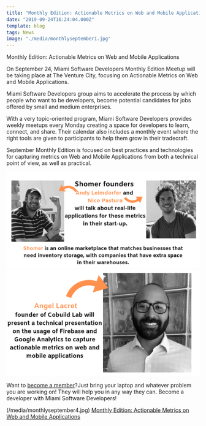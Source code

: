 ```yaml
---
title: "Monthly Edition: Actionable Metrics on Web and Mobile Applications"
date: "2019-09-24T16:24:04.000Z"
template: blog
tags: News
image: "./media/monthlyseptember1.jpg"
---
```


<title-2>Monthly Edition: Actionable Metrics on Web and Mobile Applications</title-2>

<title-4>On September 24, Miami Software Developers Monthly Edition Meetup will be taking place at The Venture City,  focusing on Actionable Metrics on Web and Mobile Applications.</title-4>

Miami Software Developers group aims to accelerate the process by which people who want to be developers, become potential candidates for jobs offered by small and medium enterprises. 

With a very topic-oriented program, Miami Software Developers provides weekly meetups every Monday creating a space for developers to learn, connect, and share. Their calendar also includes a monthly event where the right tools are given to participants to help them grow in their tradecraft.

September Monthly Edition is focused on best practices and technologies for capturing metrics on Web and Mobile Applications from both a technical point of view, as well as practical.

[![Monthly Meet-Up 2](./media/monthlyseptember2.jpg)](#)
[![Monthly Meet-Up 3](./media/monthlyseptember3.jpg)](#)

Want to [become a member](https://www.meetup.com/Miami-Software-Developers/discussions/)?Just bring your laptop and whatever problem you are working on! They will help you in any way they can. Become a developer with Miami Software Developers!  

(/media/monthlyseptember4.jpg)
[Monthly Edition: Actionable Metrics on Web and Mobile Applications](https://www.meetup.com/Miami-Software-Developers/events/264621834/)

